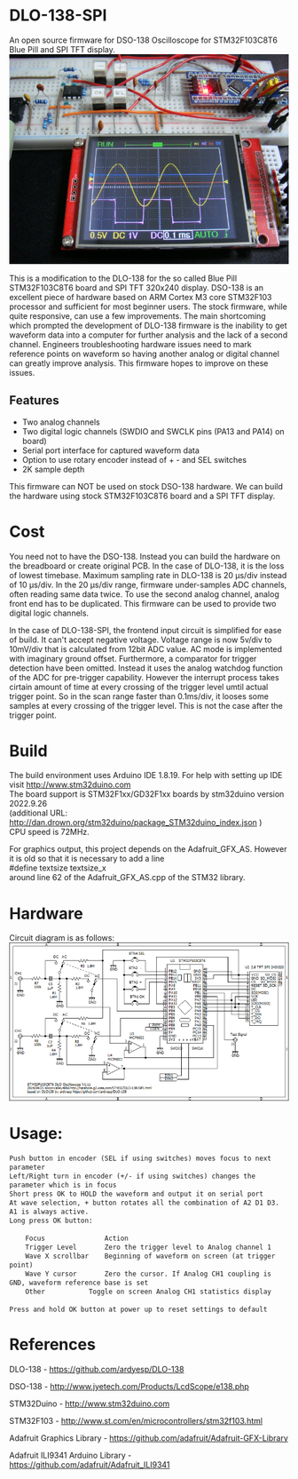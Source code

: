 # DLO-138-SPI
An open source firmware for DSO-138 Oscilloscope for STM32F103C8T6 Blue Pill and SPI TFT display. 
<img src="pics/DLO-138-SPI.JPG">

This is a modification to the DLO-138 for the so called Blue Pill STM32F103C8T6 board and SPI TFT 320x240 display.
DSO-138 is an excellent piece of hardware based on ARM Cortex M3 core STM32F103 processor and sufficient for most beginner users. The stock firmware, while quite responsive, can use a few improvements. The main shortcoming which prompted the development of DLO-138 firmware is the inability to get waveform data into a computer for further analysis and the lack of a second channel. Engineers troubleshooting hardware issues need to mark reference points on waveform so having another analog or digital channel can greatly improve analysis. This firmware hopes to improve on these issues.

## Features
- Two analog channels
- Two digital logic channels (SWDIO and SWCLK pins (PA13 and PA14) on board)
- Serial port interface for captured waveform data
- Option to use rotary encoder instead of + - and SEL switches
- 2K sample depth

This firmware can NOT be used on stock DSO-138 hardware. We can build the hardware using stock STM32F103C8T6 board and a SPI TFT display.

# Cost
You need not to have the DSO-138. Instead you can build the hardware on the breadboard or create original PCB. In the case of DLO-138, it is the loss of lowest timebase. Maximum sampling rate in DLO-138 is 20 µs/div instead of 10 µs/div. In the 20 µs/div range, firmware under-samples ADC channels, often reading same data twice. To use the second analog channel, analog front end has to be duplicated. This firmware can be used to provide two digital logic channels.

In the case of DLO-138-SPI, the frontend input circuit is simplified for ease of build. It can't accept negative voltage. Voltage range is now 5v/div to 10mV/div that is calculated from 12bit ADC value. AC mode is implemented with imaginary ground offset.
Furthermore, a comparator for trigger detection have been omitted. Instead it uses the analog watchdog function of the ADC for pre-trigger capability.
However the interrupt process takes cirtain amount of time at every crossing of the trigger level umtil actual trigger point.
So in the scan range faster than 0.1ms/div, it looses some samples at every crossing of the trigger level. This is not the case after the trigger point. 

# Build
The build environment uses Arduino IDE 1.8.19. For help with setting up IDE visit http://www.stm32duino.com<br>
The board support is STM32F1xx/GD32F1xx boards by stm32duino version 2022.9.26<br>
(additional URL: http://dan.drown.org/stm32duino/package_STM32duino_index.json )<br>
CPU speed is 72MHz.

For graphics output, this project depends on the Adafruit_GFX_AS. However it is old so that it is necessary to add a line <br>
#define textsize textsize_x<br>
around line 62 of the Adafruit_GFX_AS.cpp of the STM32 library.

# Hardware
Circuit diagram is as follows:
<img src="pics/DLO-138-SPI.png">

# Usage:
	Push button in encoder (SEL if using switches) moves focus to next parameter
	Left/Right turn in encoder (+/- if using switches) changes the parameter which is in focus
	Short press OK to HOLD the waveform and output it on serial port
 	At wave selection, + button rotates all the combination of A2 D1 D3. A1 is always active.
	Long press OK button:
	
		Focus				Action
		Trigger Level		Zero the trigger level to Analog channel 1
		Wave X scrollbar	Beginning of waveform on screen (at trigger point)
		Wave Y cursor		Zero the cursor. If Analog CH1 coupling is GND, waveform reference base is set 
		Other			Toggle on screen Analog CH1 statistics display

	Press and hold OK button at power up to reset settings to default

# References
DLO-138 - https://github.com/ardyesp/DLO-138

DSO-138 - http://www.jyetech.com/Products/LcdScope/e138.php

STM32Duino - http://www.stm32duino.com

STM32F103 - http://www.st.com/en/microcontrollers/stm32f103.html

Adafruit Graphics Library - https://github.com/adafruit/Adafruit-GFX-Library

Adafruit ILI9341 Arduino Library - https://github.com/adafruit/Adafruit_ILI9341


